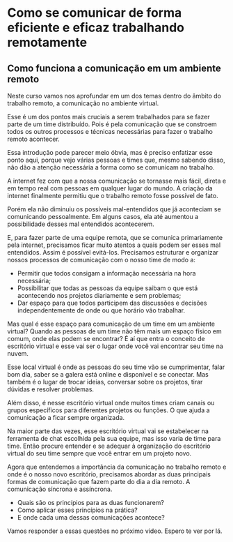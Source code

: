 # Como se comunicar de forma eficiente e eficaz trabalhando remotamente

## Como funciona a comunicação em um ambiente remoto

Neste curso vamos nos aprofundar em um dos temas dentro do âmbito do trabalho remoto, a comunicação no ambiente virtual.

Esse é um dos pontos mais cruciais a serem trabalhados para se fazer parte de um time distribuído. Pois é pela comunicação que se constroem todos os outros processos e técnicas necessárias para fazer o trabalho remoto acontecer.

Essa introdução pode parecer meio óbvia, mas é preciso enfatizar esse ponto aqui, porque vejo várias pessoas e times que, mesmo sabendo disso, não dão a atenção necessária a forma como se comunicam no trabalho.

A internet fez com que a nossa comunicação se tornasse mais fácil, direta e em tempo real com pessoas em qualquer lugar do mundo. A criação da internet finalmente permitiu que o trabalho remoto fosse possível de fato.

Porém ela não diminuiu os possíveis mal-entendidos que já aconteciam se comunicando pessoalmente. Em alguns casos, ela até aumentou a possibilidade desses mal entendidos acontecerem.

E, para fazer parte de uma equipe remota, que se comunica primariamente pela internet, precisamos ficar muito atentos a quais podem ser esses mal entendidos. Assim é possível evitá-los. Precisamos estruturar e organizar nossos processos de comunicação com o nosso time de modo a:

- Permitir que todos consigam a informação necessária na hora necessária;
- Possibilitar que todas as pessoas da equipe saibam o que está acontecendo nos projetos diariamente e sem problemas;
- Dar espaço para que todos participem das discussões e decisões independentemente de onde ou que horário vão trabalhar.

Mas qual é esse espaço para comunicação de um time em um ambiente virtual? Quando as pessoas de um time não têm mais um espaço físico em comum, onde elas podem se encontrar? É aí que entra o conceito de escritório virtual e esse vai ser o lugar onde você vai encontrar seu time na nuvem.

Esse local virtual é onde as pessoas do seu time vão se cumprimentar, falar bom dia, saber se a galera está online e disponível e se conectar. Mas também é o lugar de trocar ideias, conversar sobre os projetos, tirar dúvidas e resolver problemas.

Além disso, é nesse escritório virtual onde muitos times criam canais ou grupos específicos para diferentes projetos ou funções. O que ajuda a comunicação a ficar sempre organizada.

Na maior parte das vezes, esse escritório virtual vai se estabelecer na ferramenta de chat escolhida pela sua equipe, mas isso varia de time para time. Então procure entender e se adequar à organização do escritório virtual do seu time sempre que você entrar em um projeto novo.

Agora que entendemos a importância da comunicação no trabalho remoto e onde é o nosso novo escritório, precisamos abordar as duas principais formas de comunicação que fazem parte do dia a dia remoto. A comunicação síncrona e assíncrona.

- Quais são os princípios para as duas funcionarem?
- Como aplicar esses princípios na prática?
- E onde cada uma dessas comunicações acontece?

Vamos responder a essas questões no próximo vídeo. Espero te ver por lá.